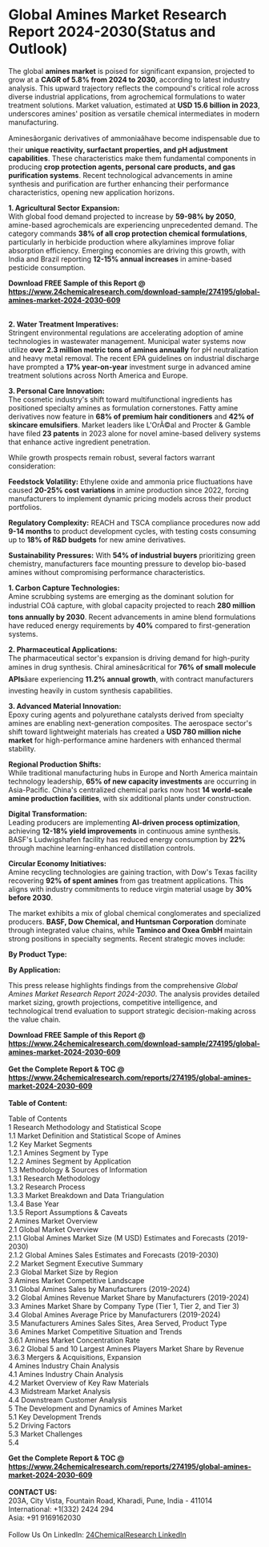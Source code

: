 <h1>Global Amines Market Research Report 2024-2030(Status and Outlook)</h1><p>The global <strong>amines market</strong> is poised for significant expansion, projected to grow at a <strong>CAGR of 5.8% from 2024 to 2030</strong>, according to latest industry analysis. This upward trajectory reflects the compound's critical role across diverse industrial applications, from agrochemical formulations to water treatment solutions. Market valuation, estimated at <strong>USD 15.6 billion in 2023</strong>, underscores amines' position as versatile chemical intermediates in modern manufacturing.</p><p>Aminesâorganic derivatives of ammoniaâhave become indispensable due to their <strong>unique reactivity, surfactant properties, and pH adjustment capabilities</strong>. These characteristics make them fundamental components in producing <strong>crop protection agents, personal care products, and gas purification systems</strong>. Recent technological advancements in amine synthesis and purification are further enhancing their performance characteristics, opening new application horizons.</p><p><strong>1. Agricultural Sector Expansion:</strong><br>
With global food demand projected to increase by <strong>59-98% by 2050</strong>, amine-based agrochemicals are experiencing unprecedented demand. The category commands <strong>38% of all crop protection chemical formulations</strong>, particularly in herbicide production where alkylamines improve foliar absorption efficiency. Emerging economies are driving this growth, with India and Brazil reporting <strong>12-15% annual increases</strong> in amine-based pesticide consumption.</p><div><b>Download FREE Sample of this Report @ 
            <a href="https://www.24chemicalresearch.com/download-sample/274195/global-amines-market-2024-2030-609">
            https://www.24chemicalresearch.com/download-sample/274195/global-amines-market-2024-2030-609</a></b></div><br><p><strong>2. Water Treatment Imperatives:</strong><br>
Stringent environmental regulations are accelerating adoption of amine technologies in wastewater management. Municipal water systems now utilize <strong>over 2.3 million metric tons of amines annually</strong> for pH neutralization and heavy metal removal. The recent EPA guidelines on industrial discharge have prompted a <strong>17% year-on-year</strong> investment surge in advanced amine treatment solutions across North America and Europe.</p><p><strong>3. Personal Care Innovation:</strong><br>
The cosmetic industry's shift toward multifunctional ingredients has positioned specialty amines as formulation cornerstones. Fatty amine derivatives now feature in <strong>68% of premium hair conditioners</strong> and <strong>42% of skincare emulsifiers</strong>. Market leaders like L'OrÃ©al and Procter &amp; Gamble have filed <strong>23 patents</strong> in 2023 alone for novel amine-based delivery systems that enhance active ingredient penetration.</p><p>While growth prospects remain robust, several factors warrant consideration:</p><p><strong>Feedstock Volatility:</strong> Ethylene oxide and ammonia price fluctuations have caused <strong>20-25% cost variations</strong> in amine production since 2022, forcing manufacturers to implement dynamic pricing models across their product portfolios.</p><p><strong>Regulatory Complexity:</strong> REACH and TSCA compliance procedures now add <strong>9-14 months</strong> to product development cycles, with testing costs consuming up to <strong>18% of R&amp;D budgets</strong> for new amine derivatives.</p><p><strong>Sustainability Pressures:</strong> With <strong>54% of industrial buyers</strong> prioritizing green chemistry, manufacturers face mounting pressure to develop bio-based amines without compromising performance characteristics.</p><p><strong>1. Carbon Capture Technologies:</strong><br>
Amine scrubbing systems are emerging as the dominant solution for industrial COâ capture, with global capacity projected to reach <strong>280 million tons annually by 2030</strong>. Recent advancements in amine blend formulations have reduced energy requirements by <strong>40%</strong> compared to first-generation systems.</p><p><strong>2. Pharmaceutical Applications:</strong><br>
The pharmaceutical sector's expansion is driving demand for high-purity amines in drug synthesis. Chiral aminesâcritical for <strong>76% of small molecule APIs</strong>âare experiencing <strong>11.2% annual growth</strong>, with contract manufacturers investing heavily in custom synthesis capabilities.</p><p><strong>3. Advanced Material Innovation:</strong><br>
Epoxy curing agents and polyurethane catalysts derived from specialty amines are enabling next-generation composites. The aerospace sector's shift toward lightweight materials has created a <strong>USD 780 million niche market</strong> for high-performance amine hardeners with enhanced thermal stability.</p><p><strong>Regional Production Shifts:</strong><br>
	While traditional manufacturing hubs in Europe and North America maintain technology leadership, <strong>65% of new capacity investments</strong> are occurring in Asia-Pacific. China's centralized chemical parks now host <strong>14 world-scale amine production facilities</strong>, with six additional plants under construction.</p><p><strong>Digital Transformation:</strong><br>
	Leading producers are implementing <strong>AI-driven process optimization</strong>, achieving <strong>12-18% yield improvements</strong> in continuous amine synthesis. BASF's Ludwigshafen facility has reduced energy consumption by <strong>22%</strong> through machine learning-enhanced distillation controls.</p><p><strong>Circular Economy Initiatives:</strong><br>
	Amine recycling technologies are gaining traction, with Dow's Texas facility recovering <strong>92% of spent amines</strong> from gas treatment applications. This aligns with industry commitments to reduce virgin material usage by <strong>30% before 2030</strong>.</p><p>The market exhibits a mix of global chemical conglomerates and specialized producers. <strong>BASF, Dow Chemical, and Huntsman Corporation</strong> dominate through integrated value chains, while <strong>Taminco and Oxea GmbH</strong> maintain strong positions in specialty segments. Recent strategic moves include:</p><p><strong>By Product Type:</strong></p><p><strong>By Application:</strong></p><p>This press release highlights findings from the comprehensive <em>Global Amines Market Research Report 2024-2030</em>. The analysis provides detailed market sizing, growth projections, competitive intelligence, and technological trend evaluation to support strategic decision-making across the value chain.</p><div><b>Download FREE Sample of this Report @ 
            <a href="https://www.24chemicalresearch.com/download-sample/274195/global-amines-market-2024-2030-609">
            https://www.24chemicalresearch.com/download-sample/274195/global-amines-market-2024-2030-609</a></b></div><br><div><b>Get the Complete Report & TOC @ 
            <a href="https://www.24chemicalresearch.com/reports/274195/global-amines-market-2024-2030-609">
            https://www.24chemicalresearch.com/reports/274195/global-amines-market-2024-2030-609</a></b></div><br>
            <b>Table of Content:</b><p>Table of Contents<br />
1 Research Methodology and Statistical Scope<br />
1.1 Market Definition and Statistical Scope of Amines<br />
1.2 Key Market Segments<br />
1.2.1 Amines Segment by Type<br />
1.2.2 Amines Segment by Application<br />
1.3 Methodology & Sources of Information<br />
1.3.1 Research Methodology<br />
1.3.2 Research Process<br />
1.3.3 Market Breakdown and Data Triangulation<br />
1.3.4 Base Year<br />
1.3.5 Report Assumptions & Caveats<br />
2 Amines Market Overview<br />
2.1 Global Market Overview<br />
2.1.1 Global Amines Market Size (M USD) Estimates and Forecasts (2019-2030)<br />
2.1.2 Global Amines Sales Estimates and Forecasts (2019-2030)<br />
2.2 Market Segment Executive Summary<br />
2.3 Global Market Size by Region<br />
3 Amines Market Competitive Landscape<br />
3.1 Global Amines Sales by Manufacturers (2019-2024)<br />
3.2 Global Amines Revenue Market Share by Manufacturers (2019-2024)<br />
3.3 Amines Market Share by Company Type (Tier 1, Tier 2, and Tier 3)<br />
3.4 Global Amines Average Price by Manufacturers (2019-2024)<br />
3.5 Manufacturers Amines Sales Sites, Area Served, Product Type<br />
3.6 Amines Market Competitive Situation and Trends<br />
3.6.1 Amines Market Concentration Rate<br />
3.6.2 Global 5 and 10 Largest Amines Players Market Share by Revenue<br />
3.6.3 Mergers & Acquisitions, Expansion<br />
4 Amines Industry Chain Analysis<br />
4.1 Amines Industry Chain Analysis<br />
4.2 Market Overview of Key Raw Materials<br />
4.3 Midstream Market Analysis<br />
4.4 Downstream Customer Analysis<br />
5 The Development and Dynamics of Amines Market <br />
5.1 Key Development Trends<br />
5.2 Driving Factors<br />
5.3 Market Challenges<br />
5.4 </p><div><b>Get the Complete Report & TOC @ 
            <a href="https://www.24chemicalresearch.com/reports/274195/global-amines-market-2024-2030-609">
            https://www.24chemicalresearch.com/reports/274195/global-amines-market-2024-2030-609</a></b></div><br><b>CONTACT US:</b><br>
            203A, City Vista, Fountain Road, Kharadi, Pune, India - 411014<br>
            International: +1(332) 2424 294<br>
            Asia: +91 9169162030 <br><br>
            Follow Us On LinkedIn: <a href="https://www.linkedin.com/company/24chemicalresearch/">24ChemicalResearch LinkedIn</a>